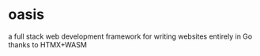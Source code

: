 # oasis
a full stack web development framework for writing websites entirely in Go thanks to HTMX+WASM